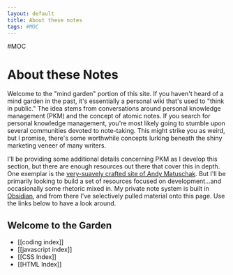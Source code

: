 ```yaml
---
layout: default
title: About these notes
tags: #MOC
---
```

#MOC
# About these Notes

Welcome to the "mind garden" portion of this site. If you haven't heard of a mind garden in the past, it's essentially a personal wiki that's used to "think in public." The idea stems from conversations around personal knowledge management (PKM) and the concept of atomic notes. If you search for personal knowledge management, you're most likely going to stumble upon several communities devoted to note-taking. This might strike you as weird, but I promise, there's some worthwhile concepts lurking beneath the shiny marketing veneer of many writers.

I'll be providing some additional details concerning PKM as I develop this section, but there are enough resources out there that cover this in depth. One exemplar is the [very-suavely crafted site of Andy Matuschak](https://notes.andymatuschak.org/About_these_notes). But I'll be primarily looking to build a set of resources focused on development...and occasionally some rhetoric mixed in. My private note system is built in [Obsidian](https://obsidian.md/), and from there I've selectively pulled material onto this page. Use the links below to have a look around.

## Welcome to the Garden
- [[coding index]] 
- [[javascript index]]
- [[CSS Index]]
- [[HTML Index]]